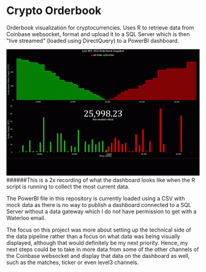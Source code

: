 # Crypto Orderbook

Orderbook visualization for cryptocurrencies. Uses R to retrieve data from Coinbase websocket, format and upload it to a SQL Server which is then "live streamed" (loaded using DirectQuery) to a PowerBI dashboard. 

![](https://github.com/Derpilicious/Crypto-Orderbook-Visualization/blob/main/example.gif)
######This is a 2x recording of what the dashboard looks like when the R script is running to collect the most current data. 

The PowerBI file in this repository is currently loaded using a CSV with mock data as there is no way to publish a dashboard connected to a SQL Server without a data gateway which I do not have permission to get with a Waterloo email. 

The focus on this project was more about setting up the technical side of the data pipeline rather than a focus on what data was being visually displayed, although that would definitely be my next priority. Hence, my next steps could be to take in more data from some of the other channels of the Coinbase websocket and display that data on the dashboard as well, such as the matches, ticker or even level3 channels. 
